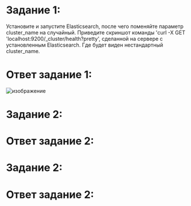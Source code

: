 # Задание 1:
Установите и запустите Elasticsearch, после чего поменяйте параметр cluster_name на случайный.
Приведите скриншот команды 'curl -X GET 'localhost:9200/_cluster/health?pretty', сделанной на сервере с установленным Elasticsearch. Где будет виден нестандартный cluster_name.

# Ответ задание 1:

![изображение](https://user-images.githubusercontent.com/107613708/230886906-98f5d597-0ca4-4885-8c27-9974cf5f254a.png)

# Задание 2:
# Ответ задание 2:



# Задание 2:
# Ответ задание 2:

